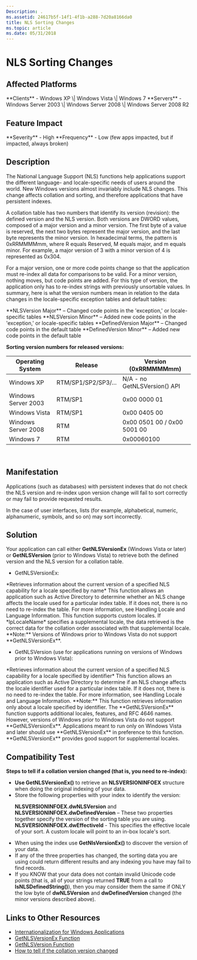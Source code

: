 ```yaml
---
Description: .
ms.assetid: 24617b5f-14f1-4f1b-a288-7d20a8166da0
title: NLS Sorting Changes
ms.topic: article
ms.date: 05/31/2018
---
```


# NLS Sorting Changes

## Affected Platforms

<dl> **Clients** - Windows XP \| Windows Vista \| Windows 7  
**Servers** - Windows Server 2003 \| Windows Server 2008 \| Windows Server 2008 R2  
</dl>

## Feature Impact

<dl> **Severity** - High  
**Frequency** - Low (few apps impacted, but if impacted, always broken)  
</dl>

## Description

The National Language Support (NLS) functions help applications support the different language- and locale-specific needs of users around the world. New Windows versions almost invariably include NLS changes. This change affects collation and sorting, and therefore applications that have persistent indexes.

A collation table has two numbers that identify its version (revision): the defined version and the NLS version. Both versions are DWORD values, composed of a major version and a minor version. The first byte of a value is reserved, the next two bytes represent the major version, and the last byte represents the minor version. In hexadecimal terms, the pattern is 0xRRMMMMmm, where R equals Reserved, M equals major, and m equals minor. For example, a major version of 3 with a minor version of 4 is represented as 0x304.

For a major version, one or more code points change so that the application must re-index all data for comparisons to be valid. For a minor version, nothing moves, but code points are added. For this type of version, the application only has to re-index strings with previously unsortable values. In summary, here is what the version numbers mean in relation to the data changes in the locale-specific exception tables and default tables:

<dl> **NLSVersion Major** – Changed code points in the 'exception,' or locale-specific tables  
**NLSVersion Minor** – Added new code points in the 'exception,' or locale-specific tables  
**DefinedVersion Major** – Changed code points in the default table  
**DefinedVersion Minor** – Added new code points in the default table  
</dl>

**Sorting version numbers for released versions:**



| Operating System    | Release           | Version (0xRRMMMMmm)         |
|---------------------|-------------------|------------------------------|
| Windows XP          | RTM/SP1/SP2/SP3/… | N/A - no GetNLSVersion() API |
| Windows Server 2003 | RTM/SP1           | 0x00 0000 01                 |
| Windows Vista       | RTM/SP1           | 0x00 0405 00                 |
| Windows Server 2008 | RTM               | 0x00 0501 00 / 0x00 5001 00  |
| Windows 7           | RTM               | 0x00060100                   |



 

## Manifestation

Applications (such as databases) with persistent indexes that do not check the NLS version and re-index upon version change will fail to sort correctly or may fail to provide requested results.

In the case of user interfaces, lists (for example, alphabetical, numeric, alphanumeric, symbols, and so on) may sort incorrectly.

## Solution

Your application can call either **GetNLSVersionEx** (Windows Vista or later) or **GetNLSVersion** (prior to Windows Vista) to retrieve both the defined version and the NLS version for a collation table.

-   GetNLSVersionEx:

<dl> *Retrieves information about the current version of a specified NLS capability for a locale specified by name*  
This function allows an application such as Active Directory to determine whether an NLS change affects the locale used for a particular index table. If it does not, there is no need to re-index the table. For more information, see Handling Locale and Language Information.  
This function supports custom locales. If *lpLocaleName* specifies a supplemental locale, the data retrieved is the correct data for the collation order associated with that supplemental locale.  
**Note:** Versions of Windows prior to Windows Vista do not support **GetNLSVersionEx**.  
</dl>

-   GetNLSVersion (use for applications running on versions of Windows prior to Windows Vista):

<dl> *Retrieves information about the current version of a specified NLS capability for a locale specified by identifier*  
This function allows an application such as Active Directory to determine if an NLS change affects the locale identifier used for a particular index table. If it does not, there is no need to re-index the table. For more information, see Handling Locale and Language Information.  
**Note:** This function retrieves information only about a locale specified by identifier. The **GetNLSVersionEx** function supports additional locales, features, and RFC 4646 names. However, versions of Windows prior to Windows Vista do not support **GetNLSVersionEx**.  
Applications meant to run only on Windows Vista and later should use **GetNLSVersionEx** in preference to this function. **GetNLSVersionEx** provides good support for supplemental locales.  
</dl>

## Compatibility Test

**Steps to tell if a collation version changed (that is, you need to re-index):**

-   **Use GetNLSVersionEx()** to retrieve an **NLSVERSIONINFOEX** structure when doing the original indexing of your data.
-   Store the following properties with your index to identify the version: <dl> **NLSVERSIONINFOEX.dwNLSVersion** and **NLSVERSIONINFOEX.dwDefinedVersion** – These two properties together specify the version of the sorting table you are using.  
    **NLSVERSIONINFOEX.dwEffectiveId** - This specifies the effective locale of your sort. A custom locale will point to an in-box locale's sort.  
    </dl>
-   When using the index use **GetNlsVersionEx()** to discover the version of your data.
-   If any of the three properties has changed, the sorting data you are using could return different results and any indexing you have may fail to find records.
-   If you KNOW that your data does not contain invalid Unicode code points (that is, all of your strings returned **TRUE** from a call to **IsNLSDefinedString()**), then you may consider them the same if ONLY the low byte of **dwNLSVersion** and **dwDefinedVersion** changed (the minor versions described above).

## Links to Other Resources

-   [Internationalization for Windows Applications](https://msdn.microsoft.com/library/Dd318661(v=VS.85).aspx)
-   [GetNLSVersionEx Function](https://msdn.microsoft.com/library/Dd318107(v=VS.85).aspx)
-   [GetNLSVersion Function](https://msdn.microsoft.com/library/Dd318105(v=VS.85).aspx)
-   [How to tell if the collation version changed](https://blogs.msdn.com/shawnste/archive/2007/06/01/how-to-tell-if-the-collation-version-changed.aspx)

 

 



